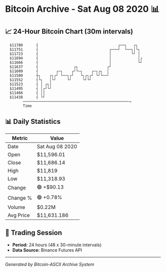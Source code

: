 # Bitcoin Archive - Sat Aug 08 2020 📊

## 📈 24-Hour Bitcoin Chart (30m intervals)

```
  $11780      ┤                                    ┌──┐   ┌┐   
  $11751      ┤                                ┌───┘  └──┐│└┐  
  $11723      ┤                                │         └┘ │  
  $11694      ┤                                │            │┌ 
  $11666      ┤                                │            └┘ 
  $11637      ┤                ┌┐             ┌┘               
  $11609      ┤        ┌─┐    ┌┘└─┐    ┌─┐┌┐  │                
  $11580      ┼┐    ┌┐┌┘ └──┐┌┘   └┐┌┐┌┘ └┘└──┘                
  $11552      ┤└┐   │└┘     └┘     └┘└┘                        
  $11523      ┤ │ ┌┐│                                          
  $11495      ┤ │┌┘└┘                                          
  $11466      ┤ ││                                             
  $11438      ┤ └┘                                             
        ────────────────────────────────────────────────→
        Time
```

## 📊 Daily Statistics

| Metric | Value |
|--------|-------|
| Date | Sat Aug 08 2020 |
| Open | $11,596.01 |
| Close | $11,686.14 |
| High | $11,819 |
| Low | $11,318.93 |
| Change | 🟢 +$90.13 |
| Change % | 🟢 +0.78% |
| Volume | $0.22M |
| Avg Price | $11,631.186 |

## 📅 Trading Session

- **Period:** 24 hours (48 x 30-minute intervals)
- **Data Source:** Binance Futures API

---
*Generated by Bitcoin-ASCII Archive System*
